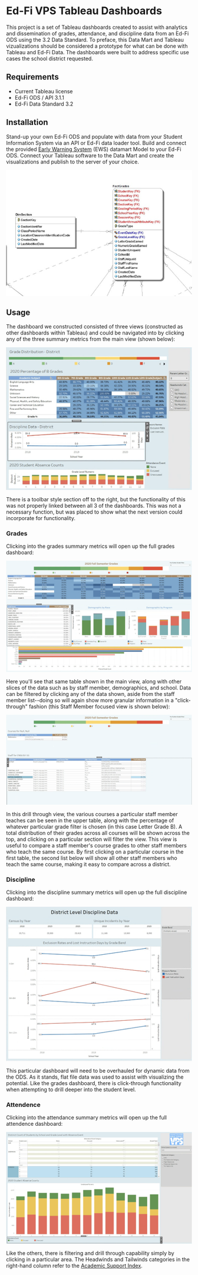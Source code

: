 # Ed-Fi VPS Tableau Dashboards

This project is a set of Tableau dashboards created to assist with analytics and dissemination of grades, attendance, and discipline data from an Ed-Fi ODS using the 3.2 Data Standard. To preface, this Data Mart and Tableau vizualizations should be considered a prototype for what can be done with Tableau and Ed-Fi Data. The dashboards were built to address specific use cases the school district requested.

## Requirements
- Current Tableau license
- Ed-Fi ODS / API 3.1.1
- Ed-Fi Data Standard 3.2

## Installation
Stand-up your own Ed-Fi ODS and populate with data from your Student Information System via an API or Ed-Fi data loader tool. Build and connect the provided <a href="https://github.com/Ed-Fi-Exchange-OSS/VPS-Tableau-Dashboard/commit/03d951e74dc608fac2c402f3b0d87b47e197892b">Early Warning System</a> (EWS) datamart Model to your Ed-Fi ODS.  Connect your Tableau software to the Data Mart and create the visualizations and publish to the server of your choice.  


![](screenshots/1.png)

## Usage
The dashboard we constructed consisted of three views (constructed as other dashboards within Tableau) and could be navigated into by clicking any of the three summary metrics from the main view (shown below):

![](screenshots/2.png)

There is a toolbar style section off to the right, but the functionality of this was not properly linked between all 3 of the dashboards. This was not a necessary function, but was placed to show what the next version could incorporate for functionality.

### Grades

Clicking into the grades summary metrics will open up the full grades dashboard:

![](screenshots/3.png)

Here you'll see that same table shown in the main view, along with other slices of the data such as by staff member, demographics, and school. Data can be filtered by clicking any of the data shown, aside from the staff member list--doing so will again show more granular information in a "click-through" fashion (this Staff Member focused view is shown below):

![](screenshots/6.png)

In this drill through view, the various courses a particular staff member teaches can be seen in the upper table, along with the percentage of whatever particular grade filter is chosen (in this case Letter Grade B). A total distribution of their grades across all courses will be shown across the top, and clicking on a particular section will filter the view. This view is useful to compare a staff member's course grades to other staff members who teach the same course. By first clicking on a particular course in the first table, the second list below will show all other staff members who teach the same course, making it easy to compare across a district.

### Discipline

Clicking into the discipline summary metrics will open up the full discipline dashboard:

![](screenshots/4.png)

This particular dashboard will need to be overhauled for dynamic data from the ODS. As it stands, flat file data was used to assist with visualizing the potential. Like the grades dashboard, there is click-through functionality when attempting to drill deeper into the student level.

### Attendence

Clicking into the attendance summary metrics will open up the full attendence dashboard:

![](screenshots/5.png)

Like the others, there is filtering and drill through capability simply by clicking in a particular area.  The Headwinds and Tailwinds categories in the right-hand column refer to the <a href="http://academicsupportindex.blogspot.com/2017/01/part-one-introduction-to-academic.html">Academic Support Index</a>.





